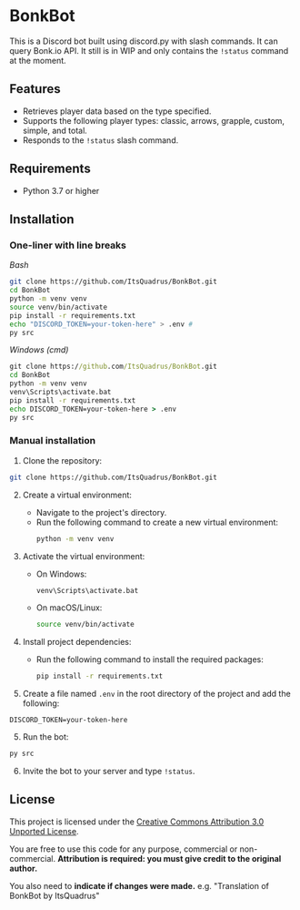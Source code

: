 # BonkBot

This is a Discord bot built using discord.py with slash commands. It can query Bonk.io API. It still is in WIP and only contains the `!status` command at the moment.

## Features

- Retrieves player data based on the type specified.
- Supports the following player types: classic, arrows, grapple, custom, simple, and total.
- Responds to the `!status` slash command.

## Requirements

- Python 3.7 or higher

## Installation
### One-liner with line breaks
*Bash*
```bash
git clone https://github.com/ItsQuadrus/BonkBot.git
cd BonkBot
python -m venv venv
source venv/bin/activate
pip install -r requirements.txt
echo "DISCORD_TOKEN=your-token-here" > .env #
py src
```
*Windows (cmd)*
```bat
git clone https://github.com/ItsQuadrus/BonkBot.git
cd BonkBot
python -m venv venv
venv\Scripts\activate.bat
pip install -r requirements.txt
echo DISCORD_TOKEN=your-token-here > .env
py src
```

### Manual installation

1. Clone the repository:

```bash
git clone https://github.com/ItsQuadrus/BonkBot.git
```

2. Create a virtual environment:
   - Navigate to the project's directory.
   - Run the following command to create a new virtual environment:
     ```bash
     python -m venv venv
     ```

2. Activate the virtual environment:
   - On Windows:
     ```bash
     venv\Scripts\activate.bat
     ```
   - On macOS/Linux:
     ```bash
     source venv/bin/activate
     ```

3. Install project dependencies:
   - Run the following command to install the required packages:
     ```bash
     pip install -r requirements.txt
     ```

4. Create a file named `.env` in the root directory of the project and add the following:

```env
DISCORD_TOKEN=your-token-here
```

5. Run the bot:

```bash
py src
```

6. Invite the bot to your server and type `!status`.

## License
This project is licensed under the [Creative Commons Attribution 3.0 Unported License](https://creativecommons.org/licenses/by/3.0/).

You are free to use this code for any purpose, commercial or non-commercial. **Attribution is required: you must give credit to the original author.**

You also need to **indicate if changes were made.** e.g. "Translation of BonkBot by ItsQuadrus"